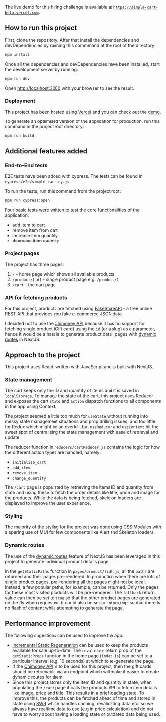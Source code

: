 The live demo for this hiring challenge is available at [`https://simple-cart-beta.vercel.com`](https://simple-cart-beta.vercel.com).

## How to run this project

First, clone the repository. After that install the dependencies and devDependencies by running this commmand at the root of the directory:

```bash
npm install
```

Once all the dependencies and devDependencies have been installed, start the development server by running:

```bash
npm run dev
```

Open [http://localhost:3000](http://localhost:3000) with your browser to see the result.

### Deployment

This project has been hosted using [Vercel](https://vercel.com) and you can check out the [demo](https://simple-cart-beta.vercel.com).

To generate an optiimised version of the application for production, run this command in the project root directory:

```bash
npm run build
```

## Additional features added

### End-to-End tests

E2E tests have been added with cypress. The tests can be found in `cypress/e2e/simple_cart.cy.js`.

To run the tests, run this command from the project root:

```bash
npm run cypress:open
```

Four basic tests were written to test the core functionalities of the application:

- add item to cart
- remove item from cart
- increase item quantity
- decrease item quantity

### Project pages

The project has three pages:

1. `/` - home page which shows all available products
2. `/product/[id]` - single product page e.g. `/product/1`
3. `/cart` - the cart page

### API for fetching products

For this project, products are fetched using [FakeStoreAPI](https://github.com/keikaavousi/fake-store-api) - a free online REST API that provides you fake e-commerce JSON data.

I decided not to use the [Chimoney API](https://chimoney.readme.io/reference/get_v0-2-info-assets) because it has no support for fetching single product (Gift card) using the `id` (or a slug) as a parameter, hence it would be a hassle to generate product detail pages with [dynamic routes](https://nextjs.org/docs/routing/dynamic-routes) in NextJS.

## Approach to the project

This project uses React, written with JavaScript and is built with NextJS.

### State management

The cart keeps only the ID and quantity of items and it is saved in `localStorage`. To manage the state of the cart, this project uses Reducer and exposes the cart `state` and `action` dispatch functions to all components in the app using Context.

The project seemed a little too much for `useState` without running into messy state management situations and prop drilling issues; and too little for Redux which might be an overkill, but `useReducer` and `useContext` hit the sweet spot of centralising the state management with ease of retrieval and update.

The reducer function in `reducers/cartReducer.js` contains the logic for how the different action types are handled, namely:

- `initialise_cart`
- `add_item`
- `remove_item`
- `change_quantity`

The `/cart` page is populated by retrieving the items ID and quantity from state and using these to fetch the order details like title, price and image for the products. While the data is being fetched, skeleton loaders are displayed to improve the user experience.

### Styling

The majority of the styling for the project was done using CSS Modules with a sparing use of MUI for few components like Alert and Skeleton loaders.

### Dynamic routes

The use of the [dynamic routes](https://nextjs.org/docs/routing/dynamic-routes) feature of NextJS has been leveraged in this project to generate individual product details page.

In the `getStaticPaths` function in `pages/product/[id].js`, all the `paths` are returned and their pages pre-rendered. In production when there are lots of single product pages, pre-rendering all the pages might not be ideal. Instead, a few popular paths, for example, can be returned. Only the pages for these most visited products will be pre-rendered. The `fallback` return value can then be set to `true` so that the other product pages are generated on the fly when requested. It could also be set to `"blocking"` so that there is no flash of content while attempting to generate the page.

## Performance improvement

The following sugestions can be used to improve the app:

- [Incremental Static Regeneration](https://nextjs.org/docs/basic-features/data-fetching/incremental-static-regeneration) can be used to keep the products available for sale up-to-date. The `revalidate` return prop of the `getStaticProps` function in the home page (`index.js`) can be set to a particular interval (e.g. 10 seconds) at which to re-generate the page.
- If the [Chimoney API](https://chimoney.readme.io/reference/get_v0-2-info-assets) is to be used for this project, then the gift cards should be retrievable via an endpoint which will make it easier to create dynamic routes for them.
- Since this project stores only the item ID and quantity in state, when populating the `/cart` page it calls the products API to fetch item details like image, price and title. This results in a brief loading state. To improve this, the products can be fetched ahead of time and stored in state using [SWR](https://swr.vercel.app/) which handles caching, revalidating data etc. so we always have realtime data to use (e.g in price calculation) and do not have to worry about having a loading state or outdated data being used.
